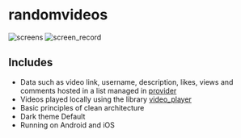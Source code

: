# randomvideos

![screens](https://github.com/evest-dev/random-videos/assets/74104584/09377271-afad-4428-93af-18801238695b)
![screen_record](https://github.com/evest-dev/random-videos/assets/74104584/d4ee7a4d-a2c5-440b-b4cb-3f019d83d6cf)

## Includes

- Data such as video link, username, description, likes, views and comments hosted in a list managed in [provider](https://pub.dev/packages/provider)
- Videos played locally using the library [video_player](https://pub.dev/packages/video_player)
- Basic principles of clean architecture
- Dark theme Default
- Running on Android and iOS
